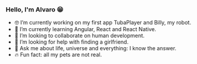 ### Hello, I'm Alvaro 😁

- 🤓 I’m currently working on my first app TubaPlayer and Billy, my robot.
- 🌱 I’m currently learning Angular, React and React Native.
- 🙆 I’m looking to collaborate on human development.
- 🙈 I’m looking for help with finding a girlfriend.
- 🐬 Ask me about life, universe and everything: I know the answer.
- 🔥 Fun fact: all my pets are not real.
